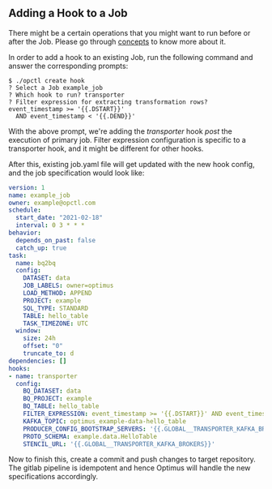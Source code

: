 ## Adding a Hook to a Job

There might be a certain operations that you might want to run before or after the Job.
Please go through [concepts](../concepts/index.md) to know more about it.

In order to add a hook to an existing Job, run the following command and answer the 
corresponding prompts:

```
$ ./opctl create hook
? Select a Job example_job
? Which hook to run? transporter
? Filter expression for extracting transformation rows? event_timestamp >= '{{.DSTART}}' 
  AND event_timestamp < '{{.DEND}}'
```

With the above prompt, we're adding the *transporter* hook *post* the execution of 
primary job. Filter expression configuration is specific to a transporter hook, 
and it might be different for other hooks.

After this, existing job.yaml file will get updated with the new hook config, and 
the job specification would look like:

```yaml
version: 1
name: example_job
owner: example@opctl.com
schedule:
  start_date: "2021-02-18"
  interval: 0 3 * * *
behavior:
  depends_on_past: false
  catch_up: true
task:
  name: bq2bq
  config:
    DATASET: data
    JOB_LABELS: owner=optimus
    LOAD_METHOD: APPEND
    PROJECT: example
    SQL_TYPE: STANDARD
    TABLE: hello_table
    TASK_TIMEZONE: UTC
  window:
    size: 24h
    offset: "0"
    truncate_to: d
dependencies: []
hooks:
- name: transporter
  config:
    BQ_DATASET: data
    BQ_PROJECT: example
    BQ_TABLE: hello_table
    FILTER_EXPRESSION: event_timestamp >= '{{.DSTART}}' AND event_timestamp < '{{.DEND}}'
    KAFKA_TOPIC: optimus_example-data-hello_table
    PRODUCER_CONFIG_BOOTSTRAP_SERVERS: '{{.GLOBAL__TRANSPORTER_KAFKA_BROKERS}}'
    PROTO_SCHEMA: example.data.HelloTable
    STENCIL_URL: '{{.GLOBAL__TRANSPORTER_KAFKA_BROKERS}}'
```

Now to finish this, create a commit and push changes to target repository.
The gitlab pipeline is idempotent and hence Optimus will handle the new 
specifications accordingly.